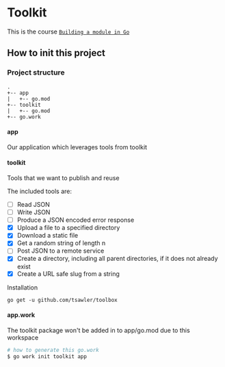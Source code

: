 # Toolkit

This is the course [`Building a module in Go`](https://www.udemy.com/course/building-a-module-in-go-golang/learn/lecture/32938420#overview)

## How to init this project

### Project structure

```
.
+-- app
|   +-- go.mod
+-- toolkit
|   +-- go.mod
+-- go.work
```

#### app

Our application which leverages tools from toolkit

#### toolkit

Tools that we want to publish and reuse

The included tools are:

- [ ] Read JSON
- [ ] Write JSON
- [ ] Produce a JSON encoded error response
- [X] Upload a file to a specified directory
- [X] Download a static file
- [X] Get a random string of length n
- [ ] Post JSON to a remote service 
- [X] Create a directory, including all parent directories, if it does not already exist
- [X] Create a URL safe slug from a string

Installation

`go get -u github.com/tsawler/toolbox`

#### app.work

The toolkit package won't be added in to app/go.mod due to this workspace

```bash
# how to generate this go.work
$ go work init toolkit app
```